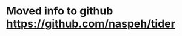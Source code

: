 # Moved info to github <https://github.com/naspeh/tider>
<script>
window.location.replace("https://github.com/naspeh/tider");
</script>
